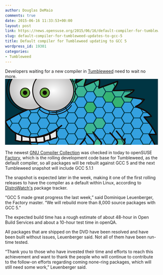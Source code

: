 ```yaml
---
author: Douglas DeMaio
comments: true
date: 2015-06-16 11:33:53+00:00
layout: post
link: https://news.opensuse.org/2015/06/16/default-compiler-for-tumbleweed-updates-to-gcc-5/
slug: default-compiler-for-tumbleweed-updates-to-gcc-5
title: Default compiler for Tumbleweed updating to GCC 5
wordpress_id: 19301
categories:
- Tumbleweed
---
```


Developers waiting for a new compiler in [Tumbleweed](https://en.opensuse.org/Portal:Tumbleweed) need to wait no more. [![A3_13-825x354](/wp-content/uploads/2015/06/A3_13-825x354.png)](/wp-content/uploads/2015/06/A3_13-825x354.png)

The newest [GNU Compiler Collection](https://gcc.gnu.org/) was checked in today to openSUSE [Factory](https://en.opensuse.org/Portal:Factory), which is the rolling development code base for Tumbleweed, as the default compiler, so all packages will be rebuilt against GCC 5 and the next Tumbleweed snapshot will include GCC 5.1.1

The snapshot is expected later in the week, making it one of the first rolling releases to have the compiler as a default within Linux, according to [DistroWatch's](//distrowatch.com/) package tracker.

“GCC 5 made great progress the last week,” said Dominique Leuenberger, the Factory master. “We will rebuild more than 8,000 source packages with GCC 5."

The expected build time has a rough estimate of about 48-hour in Open Build Services and about a 10-hour test time in openQA.

All packages that are shipped on the DVD have been resolved and have been built without issues, Leuenberger said. Not all of them have been run-time tested.

“Thank you to those who have invested their time and efforts to reach this achievement and want to thank the people who will continue to contribute to the follow-on efforts regarding coming none-ring packages, which will still need some work,” Leuenberger said.
